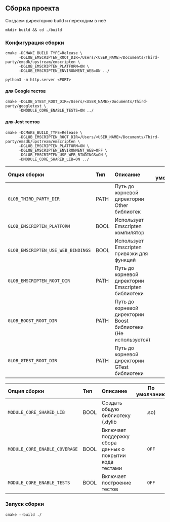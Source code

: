## Сборка проекта

Создаем директорию build и переходим в неё

```console
mkdir build && cd ./build
```

### Конфигурация сборки

```console
cmake -DCMAKE_BUILD_TYPE=Release \
      -DGLOB_EMSCRIPTEN_ROOT_DIR=/Users/<USER_NAME>/Documents/Third-party/emsdk/upstream/emscripten \
      -DGLOB_EMSCRIPTEN_PLATFORM=ON \
      -DGLOB_EMSCRIPTEN_ENVIRONMENT_WEB=ON ../

python3 -m http.server <PORT>
```

#### для Google тестов

```console
cmake -DGLOB_GTEST_ROOT_DIR=/Users/<USER_NAME>/Documents/Third-party/googletest \
      -DMODULE_CORE_ENABLE_TESTS=ON ../
```

#### для Jest тестов

```console
cmake -DCMAKE_BUILD_TYPE=Release \
      -DGLOB_EMSCRIPTEN_ROOT_DIR=/Users/<USER_NAME>/Documents/Third-party/emsdk/upstream/emscripten \
      -DGLOB_EMSCRIPTEN_PLATFORM=ON \
      -DGLOB_EMSCRIPTEN_ENVIRONMENT_WEB=OFF \
      -DGLOB_EMSCRIPTEN_USE_WEB_BINDINGS=ON \
      -DMODULE_CORE_SHARED_LIB=ON ../
```

Опция сборки | Тип | Описание | По умолчанию
:---|:---|:---|:---:
`GLOB_THIRD_PARTY_DIR` | PATH | Путь до корневой директории Other библиотек | `-`
`GLOB_EMSCRIPTEN_PLATFORM` | BOOL | Использует Emscripten компилятор | `OFF`
`GLOB_EMSCRIPTEN_USE_WEB_BINDINGS` | BOOL | Использует Emscripten привязки для функций | `OFF`
`GLOB_EMSCRIPTEN_ROOT_DIR` | PATH | Путь до корневой директории Emscripten библиотеки | `-`
`GLOB_BOOST_ROOT_DIR` | PATH | Путь до корневой директории Boost библиотеки (Не используется) | `-`
`GLOB_GTEST_ROOT_DIR` | PATH | Путь до корневой директории GTest библиотеки | `-`

Опция сборки | Тип | Описание | По умолчанию
:---|:---|:---|:---:
`MODULE_CORE_SHARED_LIB` | BOOL | Создать общую библиотеку (.dylib|.so) | `OFF`
`MODULE_CORE_ENABLE_COVERAGE` | BOOL | Включает поддержку сбора данных о покрытии кода тестами | `OFF`
`MODULE_CORE_ENABLE_TESTS` | BOOL | Включает построение тестов | `OFF`

### Запуск сборки

```console
cmake --build ./
```
